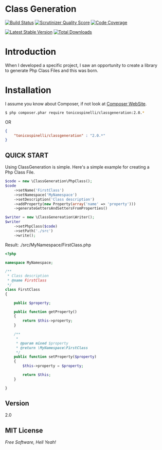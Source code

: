 Class Generation
================
[![Build Status](https://travis-ci.org/tonicospinelli/ClassGeneration.png?branch=2.0)](https://travis-ci.org/tonicospinelli/ClassGeneration)
[![Scrutinizer Quality Score](https://scrutinizer-ci.com/g/tonicospinelli/ClassGeneration/badges/quality-score.png?s=da4a9d5122cb384c993cc53d21fa83ceaa29165e)](https://scrutinizer-ci.com/g/tonicospinelli/ClassGeneration/)
[![Code Coverage](https://scrutinizer-ci.com/g/tonicospinelli/ClassGeneration/badges/coverage.png?s=6c796c027334af623359abfb442aa3cccb05ed80)](https://scrutinizer-ci.com/g/tonicospinelli/ClassGeneration/)

[![Latest Stable Version](https://poser.pugx.org/tonicospinelli/ClassGeneration/v/stable.png)](https://packagist.org/packages/tonicospinelli/ClassGeneration)
[![Total Downloads](https://poser.pugx.org/tonicospinelli/ClassGeneration/downloads.png)](https://packagist.org/packages/tonicospinelli/ClassGeneration)

Introduction
============
When I developed a specific project, I saw an opportunity to create a library to generate Php Class Files and this was born.

Installation
============
I assume you know about Composer, if not look at [Composer WebSite](http://getcomposer.org/).
```sh
$ php composer.phar require tonicospinelli/classgeneration:2.0.*
```
OR
```json
{
    "tonicospinelli/classgeneration" : "2.0.*"
}
```

QUICK START
-----------

Using ClassGeneration is simple. Here's a simple example for creating a Php Class File. 

```php
$code = new \ClassGeneration\PhpClass();
$code
    ->setName('FirstClass')
    ->setNamespace('MyNamespace')
    ->setDescription('Class description')
    ->addProperty(new Property(array('name' => 'property')))
    ->generateGettersAndSettersFromProperties()

$writer = new \ClassGenereation\Writer();
$writer
    ->setPhpClass($code)
    ->setPath('./src')
    ->write();
```
Result: ./src/MyNamespace/FirstClass.php
```php
<?php

namespace MyNamespace;

/**
 * Class description
 * @name FirstClass
 */
class FirstClass
{

    public $property;

    public function getProperty()
    {
        return $this->property;
    }

    /**
     *
     * @param mixed $property
     * @return \MyNamespace\FirstClass
     */
    public function setProperty($property)
    {
        $this->property = $property;

        return $this;
    }

}
```
Version
----
2.0

MIT License
----
*Free Software, Hell Yeah!*
